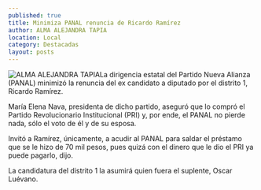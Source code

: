 ```yaml
---
published: true
title: Minimiza PANAL renuncia de Ricardo Ramírez
author: ALMA ALEJANDRA TAPIA
location: Local
category: Destacadas
layout: posts
---
```


![ALMA ALEJANDRA TAPIA](http://i.imgur.com/iWLWmj7m.jpg)La dirigencia estatal del Partido Nueva Alianza (PANAL) minimizó la renuncia del ex candidato a diputado por el distrito 1, Ricardo Ramírez. 

María Elena Nava, presidenta de dicho partido, aseguró que lo compró el Partido Revolucionario Institucional (PRI) y, por ende, el PANAL no pierde nada, sólo el voto de él y de su esposa. 

Invitó a Ramírez, únicamente, a acudir al PANAL para saldar el préstamo que se le hizo de 70 mil pesos, pues quizá con el dinero que le dio el PRI ya puede pagarlo, dijo.

La candidatura del distrito 1 la asumirá quien fuera el suplente, Oscar Luévano.
